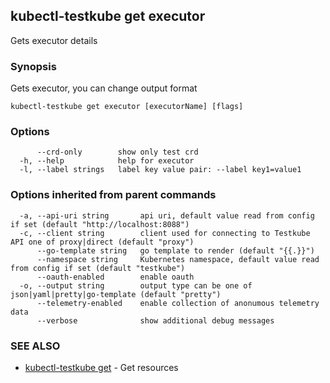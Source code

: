 ## kubectl-testkube get executor

Gets executor details

### Synopsis

Gets executor, you can change output format

```
kubectl-testkube get executor [executorName] [flags]
```

### Options

```
      --crd-only        show only test crd 
  -h, --help            help for executor
  -l, --label strings   label key value pair: --label key1=value1
```

### Options inherited from parent commands

```
  -a, --api-uri string       api uri, default value read from config if set (default "http://localhost:8088")
  -c, --client string        client used for connecting to Testkube API one of proxy|direct (default "proxy")
      --go-template string   go template to render (default "{{.}}")
      --namespace string     Kubernetes namespace, default value read from config if set (default "testkube")
      --oauth-enabled        enable oauth
  -o, --output string        output type can be one of json|yaml|pretty|go-template (default "pretty")
      --telemetry-enabled    enable collection of anonumous telemetry data
      --verbose              show additional debug messages
```

### SEE ALSO

* [kubectl-testkube get](kubectl-testkube_get.md)	 - Get resources


